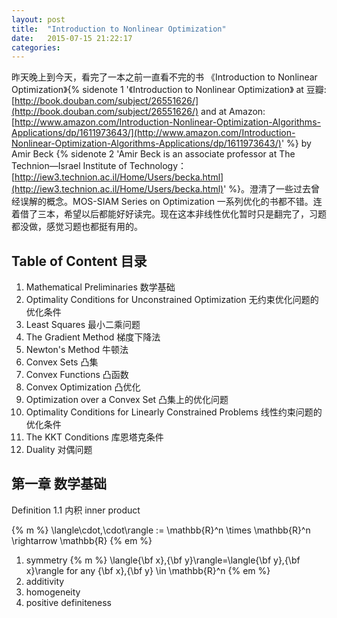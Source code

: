 ```yaml
---
layout: post
title:  "Introduction to Nonlinear Optimization"
date:   2015-07-15 21:22:17
categories:
---
```


昨天晚上到今天，看完了一本之前一直看不完的书 《Introduction to Nonlinear Optimization》{% sidenote 1 '《Introduction to Nonlinear Optimization》 at 豆瓣: [http://book.douban.com/subject/26551626/](http://book.douban.com/subject/26551626/) and at Amazon: [http://www.amazon.com/Introduction-Nonlinear-Optimization-Algorithms-Applications/dp/1611973643/](http://www.amazon.com/Introduction-Nonlinear-Optimization-Algorithms-Applications/dp/1611973643/)' %} by Amir Beck {% sidenote 2 'Amir Beck is an associate professor at The Technion—Israel Institute of Technology： [http://iew3.technion.ac.il/Home/Users/becka.html](http://iew3.technion.ac.il/Home/Users/becka.html)' %}。澄清了一些过去曾经误解的概念。MOS-SIAM Series on Optimization 一系列优化的书都不错。连着借了三本，希望以后都能好好读完。现在这本非线性优化暂时只是翻完了，习题都没做，感觉习题也都挺有用的。

<!--more-->

## Table of Content 目录

1. Mathematical Preliminaries 数学基础
2. Optimality Conditions for Unconstrained Optimization 无约束优化问题的优化条件
3. Least Squares 最小二乘问题
4. The Gradient Method 梯度下降法
5. Newton's Method 牛顿法
6. Convex Sets 凸集
7. Convex Functions 凸函数
8. Convex Optimization 凸优化
9. Optimization over a Convex Set 凸集上的优化问题
10. Optimality Conditions for Linearly Constrained Problems 线性约束问题的优化条件
11. The KKT Conditions 库恩塔克条件
12. Duality 对偶问题

## 第一章 数学基础

Definition 1.1 内积 inner product

{% m %} \langle\cdot,\cdot\rangle := \mathbb{R}^n \times \mathbb{R}^n \rightarrow \mathbb{R} {% em %}

1. symmetry {% m %} \langle{\bf x},{\bf y}\rangle=\langle{\bf y},{\bf x}\rangle for any {\bf x},{\bf y} \in \mathbb{R}^n {% em %}
2. additivity
3. homogeneity
4. positive definiteness
